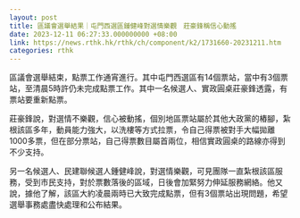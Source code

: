 ```yaml
---
layout: post
title: 區議會選舉結果｜屯門西選區鍾健峰對選情樂觀　莊豪鋒稱信心動搖
date: 2023-12-11 06:27:33.000000000 +08:00
link: https://news.rthk.hk/rthk/ch/component/k2/1731660-20231211.htm
categories: rthk
---
```


區議會選舉結束，點票工作通宵進行。其中屯門西選區有14個票站，當中有3個票站，至清晨5時許仍未完成點票工作。其中一名候選人、實政圓桌莊豪鋒透露，有票站要重新點票。

莊豪鋒說，對選情不樂觀，信心被動搖，個別地區票站屬於其他大政黨的樁腳，紮根該區多年，動員能力強大，以洗樓等方式拉票，令自己得票被對手大幅拋離1000多票，但在部分票站，自己得票數目屬首兩位，相信實政圓桌的路線亦得到不少支持。

另一名候選人、民建聯候選人鍾健峰說，對選情樂觀，可見團隊一直紮根該區服務，受到市民支持，對於票數落後的區域，日後會加緊努力伸延服務網絡。他又說，據他了解，該區大約凌晨兩時已大致完成點票，但有3個票站出現問題，希望選舉事務處盡快處理和公布結果。
